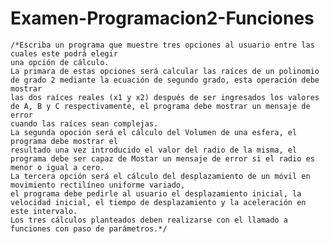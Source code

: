 # Examen-Programacion2-Funciones

    /*Escriba un programa que muestre tres opciones al usuario entre las cuales este podrá elegir
    una opción de cálculo. 
    La primara de estas opciones será calcular las raíces de un polinomio de grado 2 mediante la ecuación de segundo grado, esta operación debe mostrar 
    las dos raíces reales (x1 y x2) después de ser ingresados los valores de A, B y C respectivamente, el programa debe mostrar un mensaje de error 
    cuando las raíces sean complejas.
    La segunda opoción será el cálculo del Volumen de una esfera, el programa debe mostrar el
    resultado una vez introducido el valor del radio de la misma, el programa debe ser capaz de Mostar un mensaje de error si el radio es menor o igual a cero.
    La tercera opción será el cálculo del desplazamiento de un móvil en movimiento rectilíneo uniforme variado,
    el programa debe pedirle al usuario el desplazamiento inicial, la velocidad inicial, el tiempo de desplazamiento y la aceleración en este intervalo.
    Los tres cálculos planteados deben realizarse con el llamado a funciones con paso de parámetros.*/ 
